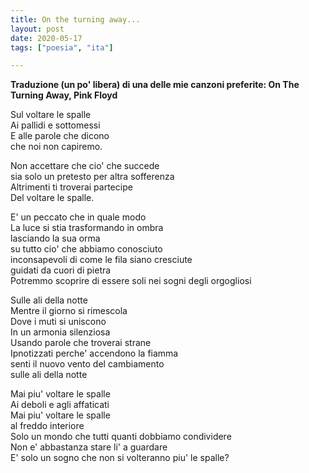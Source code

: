 ```yaml
---
title: On the turning away...
layout: post
date: 2020-05-17
tags: ["poesia", "ita"]

---
```

**Traduzione (un po' libera) di una delle mie canzoni preferite: On The Turning Away, Pink Floyd**

Sul voltare le spalle  
Ai pallidi e sottomessi  
E alle parole che dicono  
che noi non capiremo.  

Non accettare che cio' che succede  
sia solo un pretesto per altra sofferenza   
Altrimenti ti troverai partecipe  
Del voltare le spalle.  

E' un peccato che in quale modo  
La luce si stia trasformando in ombra  
lasciando la sua orma  
su tutto cio' che abbiamo conosciuto   
inconsapevoli di come le fila siano cresciute  
guidati da cuori di pietra  
Potremmo scoprire di essere soli
nei sogni degli orgogliosi  

Sulle ali della notte  
Mentre il giorno si rimescola  
Dove i muti si uniscono   
In un armonia silenziosa  
Usando parole che troverai strane  
Ipnotizzati perche' accendono la fiamma  
senti il nuovo vento del cambiamento  
sulle ali della notte  

Mai piu' voltare le spalle  
Ai deboli e agli affaticati   
Mai piu' voltare le spalle  
al freddo interiore  
Solo un mondo che tutti quanti dobbiamo condividere  
Non e' abbastanza stare li' a guardare   
E' solo un sogno che non si volteranno piu' le spalle?  
